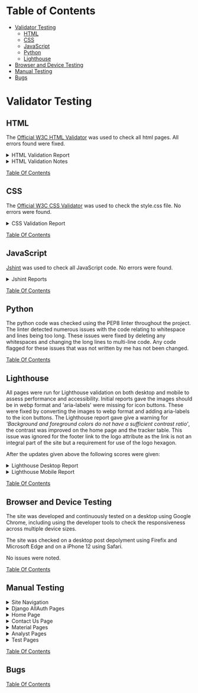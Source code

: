 # Table of Contents
- [Validator Testing](#validator-testing)
  * [HTML](#html)
  * [CSS](#css)
  * [JavaScript](#javascript)
  * [Python](#python)
  * [Lighthouse](#lighthouse)
- [Browser and Device Testing](#browser-and-device-testing)
- [Manual Testing](#manual-testing)
- [Bugs](#bugs)

# Validator Testing

## HTML

The [Official W3C HTML Validator](https://validator.w3.org/) was used to check all html pages. All errors found were fixed.

<details>

<summary>HTML Validation Report</summary>

| Page                     | Logged Out    | Logged In - Analyst | Logged In - Senior |
|--------------------------|:-------------:|:-------------------:|:------------------:|
| login.html               | Note 1        | N/A                 | N/A                |
| logout.html              | N/A           | Note 1              | Note 1             |
| signup.html              | Note 1        | N/A                 | N/A                |
| 400.html                 | Note 2 & 3    | N/A                 | N/A                |
| 403.html                 | N/A           | Note 3              | Note 3             |
| 404.html                 | Note 3        | N/A                 | N/A                |
| 500.html                 | Note 3        | N/A                 | N/A                |
| base.html                | Note 1        | Note 1              | Note 1             |
| index.html               | No errors     | No errors           | No errors          |
| contact_us.html          | No errors     | No errors           | No errors          |
| tracker.html             | N/A           | No errors           | No errors          |
| all_tracker.html         | N/A           | No errors           | No errors          |
| priority_tracker.html    | N/A           | No errors           | No errors          |
| add_batch.html           | N/A           | No errors           | No errors          |
| update_batch.html        | N/A           | N/A                 | No errors          |
| delete_batch.html        | N/A           | N/A                 | No errors          |
| material.html            | N/A           | N/A                 | No errors          |
| add_material.html        | N/A           | N/A                 | No errors          |
| update_material.html     | N/A           | N/A                 | No errors          |
| delete_material.html     | N/A           | N/A                 | No errors          |
| scheduler.html           | N/A           | Note 4              | Note 4             |
| all_scheduler.html       | N/A           | Note 4 & 5          | Note 4 & 5         |
| add_workload.html        | N/A           | No errors           | No errors          |
| update_workload.html     | N/A           | No errors           | No errors          |
| delete_workload.html     | N/A           | N/A                 | No errors          |
| all_delete_workload.html | N/A           | N/A                 | No errors          |
| analysts.html            | N/A           | N/A                 | No errors          |
| add_analyst.html         | N/A           | N/A                 | No errors          |
| update_analyst.html      | N/A           | N/A                 | No errors          |
| delete_analyst.html      | N/A           | N/A                 | No errors          |
| tests.html               | N/A           | N/A                 | No errors          |
| add_test.html            | N/A           | N/A                 | No errors          |
| update_test.html         | N/A           | N/A                 | No errors          |
| delete_test.html         | N/A           | N/A                 | No errors          |

</details>

<details>

<summary>HTML Validation Notes</summary>

### Notes

- Note 1:
login.html, logout.html, signup.html and base.html all had a trailing slash.
The trailing slash was removed to fix the error.

- Note 2:
400.html had an extra `</div>` that was not required.
This was removed to fix the error.

- Note 3:
All 4 error pages had the heading of `<h3>Lab Boss</h1>`.
The closing tag was changed to `</h3>` to fix the error.

- Note 4:
The icon links and toggle card form were enclosed in `<p></p>` tags.
The `<p></p>` tags were changed to `<div></div>` tags to fix the error.

- Note 5:
Page contained `<strike></strike>` tags, which are obsolete.
To fix the error these tags were removed and CSS was added to line through the required text.

</details>

[Table Of Contents](#table-of-contents)

## CSS

The [Official W3C CSS Validator](https://jigsaw.w3.org/css-validator/) was used to check the style.css file. No errors were found.

<details>

<summary>CSS Validation Report</summary>

![CSS Validation](readme_assets/css_validator.png)

</details>

[Table Of Contents](#table-of-contents)

## JavaScript

[Jshint](https://jshint.com/) was used to check all JavaScript code. No errors were found.

<details>

<summary>Jshint Reports</summary>

![Jshint - message timeout](readme_assets/messages_jshint.png)
![Jshint - map](readme_assets/map_jshint.png)
</details>

[Table Of Contents](#table-of-contents)

## Python

The python code was checked using the PEP8 linter throughout the project. The linter detected numerous issues with the code relating to whitespace and lines being too long. These issues were fixed by deleting any whitespaces and changing the long lines to multi-line code. Any code flagged for these issues that was not written by me has not been changed.

[Table Of Contents](#table-of-contents)

## Lighthouse

All pages were run for Lighthouse validation on both desktop and mobile to assess performance and accessibility. Initial reports gave the images should be in webp format and 'aria-labels' were missing for icon buttons. These were fixed by converting the images to webp format and adding aria-labels to the icon buttons.
The Lighthouse report gave give a warning for *'Background and foreground colors do not have a sufficient contrast ratio'*, the contrast was improved on the home page and the tracker table. This issue was ignored for the footer link to the logo attribute as the link is not an integral part of the site but a requirement for use of the logo hexagon.

After the updates given above the following scores were given:

<details>

<summary>Lighthouse Desktop Report</summary>

| Page                | Performance  | Accessibility | Best Practices  | SEO  |
|---------------------|:------------:|:-------------:|:---------------:|:----:|
| login               | 99           | 97            | 100             | 100  |
| logout              | 99           | 98            | 100             | 100  |
| signup              | 99           | 97            | 100             | 100  |
| home                | 99           | 97            | 100             | 100  |
| contact_us          | 99           | 98            | 92 (Note 6)     | 100  |
| tracker             | 99           | 98            | 100             | 100  |
| all_tracker         | 98           | 98            | 100             | 100  |
| priority_tracker    | 99           | 98            | 100             | 100  |
| add_batch           | 98           | 98            | 100             | 100  |
| update_batch        | 98           | 98            | 100             | 100  |
| delete_batch        | 98           | 98            | 100             | 100  |
| material            | 99           | 98            | 100             | 100  |
| add_material        | 98           | 98            | 100             | 100  |
| update_material     | 98           | 98            | 100             | 100  |
| delete_material     | 98           | 98            | 100             | 100  |
| scheduler           | 98           | 98            | 100             | 100  |
| all_scheduler       | 98           | 98            | 100             | 100  |
| add_workload        | 98           | 98            | 100             | 100  |
| update_workload     | 98           | 98            | 100             | 100  |
| delete_workload     | 98           | 98            | 100             | 100  |
| all_delete_workload | 98           | 98            | 100             | 100  |
| analysts            | 99           | 98            | 100             | 100  |
| add_analyst         | 99           | 98            | 100             | 100  |
| update_analyst      | 98           | 98            | 100             | 100  |
| delete_analyst      | 98           | 98            | 100             | 100  |
| tests               | 99           | 98            | 100             | 100  |
| add_test            | 98           | 98            | 100             | 100  |
| update_test         | 98           | 98            | 100             | 100  |
| delete_test         | 98           | 98            | 100             | 100  |

- Note 6:
The Lightouse best practies score was lower for the contact us page due to the map pin. This was ignored as the map was generated using an API.

![Lightouse Map](readme_assets/map_lighthouse.png)

</details>

<details>

<summary>Lighthouse Mobile Report</summary>

Due to the site being desiged for use in a laboratory, it is unlikely to be used on a mobile device. The mobile report was performed as site has been designed to be responsive so the browser size can be shrunk if desired.

The main issue reported for mobile devices was the font size of the logo attribute text and the copyright text in the footer are too small. This issue was not addressed due to these not being an integral part of the sites usage.

| Page                | Performance  | Accessibility | Best Practices  | SEO  |
|---------------------|:------------:|:-------------:|:---------------:|:----:|
| login               | 88           | 97            | 100             | 98   |
| logout              | 88           | 97            | 100             | 92   |
| signup              | 89           | 97            | 100             | 92   |
| home                | 94           | 98            | 100             | 92   |
| contact_us          | 85           | 98            | 92              | 92   |
| tracker             | 91           | 97            | 100             | 95   |
| all_tracker         | 91           | 97            | 100             | 97   |
| priority_tracker    | 94           | 97            | 100             | 95   |
| add_batch           | 88           | 97            | 100             | 92   |
| update_batch        | 88           | 97            | 100             | 92   |
| delete_batch        | 88           | 97            | 100             | 100  |
| material            | 91           | 97            | 100             | 93   |
| add_material        | 88           | 97            | 100             | 92   |
| update_material     | 89           | 97            | 100             | 92   |
| delete_material     | 88           | 97            | 100             | 100  |
| scheduler           | 83           | 97            | 100             | 98   |
| all_scheduler       | 86           | 97            | 100             | 98   |
| add_workload        | 88           | 97            | 100             | 92   |
| update_workload     | 88           | 97            | 100             | 92   |
| delete_workload     | 88           | 97            | 100             | 100  |
| all_delete_workload | 88           | 97            | 100             | 100  |
| analysts            | 86           | 97            | 100             | 100  |
| add_analyst         | 88           | 97            | 100             | 92   |
| update_analyst      | 89           | 97            | 100             | 92   |
| delete_analyst      | 88           | 97            | 100             | 100  |
| tests               | 86           | 97            | 100             | 85   |
| add_test            | 89           | 97            | 100             | 92   |
| update_test         | 88           | 97            | 100             | 92   |
| delete_test         | 88           | 97            | 100             | 100  |

</details>

[Table Of Contents](#table-of-contents)

## Browser and Device Testing

The site was developed and continuously tested on a desktop using Google Chrome, including using the developer tools to check the responsiveness across multiple device sizes. 

The site was checked on a desktop post depolyment using Firefix and Microsoft Edge and on a iPhone 12 using Safari.

No issues were noted.

[Table Of Contents](#table-of-contents)

## Manual Testing

<details>

<summary>Site Navigation</summary>

| Feature                  | Action     | Expected Result                      | Pass/Fail |
|--------------------------|------------|--------------------------------------|-----------|
| Screen size above 992px  |                                                               |
| Logged out                                                                               |
| Site logo                | Click      | Open Home page                       | Pass      |
| Login link               | Click      | Open Login page                      | Pass      |
| Register link            | Click      | Open Signup page                     | Pass      |
| Contact Us link          | Click      | Open Contact Us page                 | Pass      |
| Nav options available    | Display    | No further nav options are available | Pass      |
| All Nav links            | Hover      | Change text colour                   | Pass      |
| Logged in as Analyst                                                                     |
| Site logo                | Click      | Open Home page                       | Pass      |
| Batch Tracker link       | Click      | Open Tracker page                    | Pass      |
| Scheduler link           | Click      | Open Scheduler page                  | Pass      |
| Logout link              | Click      | Open Logout page                     | Pass      |
| Contact Us link          | Click      | Open Contact Us page                 | Pass      |
| Nav options available    | Display    | No further nav options are available | Pass      |
| All Nav links            | Hover      | Change text colour                   | Pass      |
| Logged in as Senior Analyst                                                              |
| Site logo                | Click      | Open Home page                       | Pass      |
| Batch Tracker link       | Click      | Open Tracker page                    | Pass      |
| Scheduler link           | Click      | Open Scheduler page                  | Pass      |
| Data Management dropdown | Click      | Displays dropdown options            | Pass      |
| Materials link           | Click      | Open Materials page                  | Pass      |
| Analysts link            | Click      | Open Analysts page                   | Pass      |
| Tests link               | Click      | Open Tests page                      | Pass      |
| Admin link               | Click      | Open Admin page                      | Pass      |
| Logout link              | Click      | Open Logout page                     | Pass      |
| Contact Us link          | Click      | Open Contact Us page                 | Pass      |
| All Nav links            | Hover      | Change text colour                   | Pass      |
| Screen size changed from above 992px to below 991px                                      |
| Hamburger menu           | Display    | Navbar changes to hamburger menu     | Pass      |
| Logged out                                                                               |
| Site logo                | Click      | Open Home page                       | Pass      |
| Login link               | Click      | Open Login page                      | Pass      |
| Register link            | Click      | Open Signup page                     | Pass      |
| Contact Us link          | Click      | Open Contact Us page                 | Pass      |
| Nav options available    | Display    | No further nav options are available | Pass      |
| All Nav links            | Hover      | Change text colour                   | Pass      |
| Logged in as Analyst                                                                     |
| Site logo                | Click      | Open Home page                       | Pass      |
| Batch Tracker link       | Click      | Open Tracker page                    | Pass      |
| Scheduler link           | Click      | Open Scheduler page                  | Pass      |
| Logout link              | Click      | Open Logout page                     | Pass      |
| Contact Us link          | Click      | Open Contact Us page                 | Pass      |
| Nav options available    | Display    | No further nav options are available | Pass      |
| All Nav links            | Hover      | Change text colour                   | Pass      |
| Logged in as Senior Analyst                                                              |
| Site logo                | Click      | Open Home page                       | Pass      |
| Batch Tracker link       | Click      | Open Tracker page                    | Pass      |
| Scheduler link           | Click      | Open Scheduler page                  | Pass      |
| Data Management dropdown | Click      | Displays dropdown options            | Pass      |
| Materials link           | Click      | Open Materials page                  | Pass      |
| Analysts link            | Click      | Open Analysts page                   | Pass      |
| Tests link               | Click      | Open Tests page                      | Pass      |
| Admin link               | Click      | Open Admin page                      | Pass      |
| Logout link              | Click      | Open Logout page                     | Pass      |
| Contact Us link          | Click      | Open Contact Us page                 | Pass      |
| All Nav links            | Hover      | Change text colour                   | Pass      |

</details>

<details>

<summary>Django AllAuth Pages</summary>

| Element                     | Action                                    | Expected Result                                       | Pass/Fail |
|-----------------------------|-------------------------------------------|-------------------------------------------------------|-----------|
| Register                                                                                                                                    |
| Log in link                 | Click                                     | Redirect to login page                                | Pass      |
| Log in link                 | Hover                                     | Change text colour                                    | Pass      |
| Email field                 | Field left empty                          | Form won't submit - Error message displays            | Pass      |
| Username field              | Field left empty                          | Form won't submit - Error message displays            | Pass      |
| Password field              | Field left empty                          | Form won't submit - Error message displays            | Pass      |
| Password (again) field      | Field left empty                          | Form won't submit - Error message displays            | Pass      |
| Email field                 | Incorrect format used                     | Form won't submit - Error message displays            | Pass      |
| Email field                 | Duplicate email used                      | Form won't submit - Error message displays            | Pass      |
| Username field              | Duplicate email used                      | Form won't submit - Error message displays            | Pass      |
| Password fields             | Different passwords used                  | Form won't submit - Error message displays            | Pass      |
| Register button             | Click with satisfactory form              | Form submits - New user is registered to the site     | Pass      |
| Redirect to home page       | Post registration                         | User is taken to the home page                        | Pass      |
| Success message             | Post registration                         | Message confirming sucessfull signin appears          | Pass      |
| Success message fade        | Post registration                         | Success message fades after 3 seconds                 | Pass      |
| User requires authorisation | Post registration                         | User is informed their account requires authorisation | Pass      |
| Site access is restricted   | Post registration                         | User cannot access the site without authorisation     | Pass      |
| Log in                                                                                                                                      |
| Register link               | Click                                     | Redirect to signup page                               | Pass      |
| Register link               | Hover                                     | Change text colour                                    | Pass      |
| Username field              | Field left empty                          | Form won't submit - Error message displays            | Pass      |
| Password field              | Field left empty                          | Form won't submit - Error message displays            | Pass      |
| Login button                | Click with satisfactory form              | Form submits - User is logged into site               | Pass      |
| Redirect to home page       | Post login                                | User is taken to the home page                        | Pass      |
| Success message             | Post login                                | Message confirming sucessfull signin appears          | Pass      |
| Success message fade        | Post login                                | Success message fades after 3 seconds                 | Pass      |
| Log Out                                                                                                                                     |
| Signout button              | Click                                     | Redirects to home page and user is logged out         | Pass      |
| Success message             | Post Signout                              | Message confirming sucessfull signout appears         | Pass      |
| Success message fade        | Post Signout                              | Success message fades after 3 seconds                 | Pass      |
| Cancel button               | Click                                     | Redirects to home page and user remains logged in     | Pass      |

</details>

<details>

<summary>Home Page</summary>

| Feature                  | Action     | Expected Result                      | Pass/Fail |
|--------------------------|------------|--------------------------------------|-----------|
| Logged Out                                                                               |
| Login button             | Click      | Open Login page                      | Pass      |
| Register button          | Click      | Open Signup page                     | Pass      |
| All buttons              | Hover      | Change text & background colour      | Pass      |
| Logged in as Analyst                                                                     |
| Batch Tracker button     | Click      | Open Batch Tracker page              | Pass      |
| Scheduler button         | Click      | Open Scheduler page                  | Pass      |
| All buttons              | Hover      | Change text & background colour      | Pass      |
| Logged in as Senior Analyst                                                              |
| Batch Tracker button     | Click      | Open Batch Tracker page              | Pass      |
| Scheduler button         | Click      | Open Scheduler page                  | Pass      |
| All buttons              | Hover      | Change text & background colour      | Pass      |

</details>

<details>

<summary>Contact Us Page</summary>

| Feature                  | Action     | Expected Result                         | Pass/Fail |
|--------------------------|------------|-----------------------------------------|-----------|
| Map                      | Interact   | Map can be moved and zoom level changed | Pass      |
| Home button              | Click      | Redirected to home page                 | Pass      |

</details>

<details>

<summary>Material Pages</summary>

| Feature                    | Action                       | Expected Result                                | Pass/Fail |
|----------------------------|------------------------------|------------------------------------------------|-----------|
| Material list              | Display                      | Displays material list correctly               | Pass      |
| Material list              | Hover                        | Change background colour                       | Pass      |
| Toggle Status button       | Display                      | Active = on, Inactive = off                    | Pass      |
| Toggle Status button       | Hover                        | Change background colour                       | Pass      |
| Toggle Status button       | Click                        | Status and icon is toggled                     | Pass      |
| Success message            | Post Toggle                  | Message confirming sucessfull toggle appears   | Pass      |
| Success message fade       | Post Toggle                  | Success message fades after 3 seconds          | Pass      |
| Edit Material button       | Click                        | Redirects to update material page              | Pass      |
| Edit Material button       | Hover                        | Change text colour                             | Pass      |
| Delete Material button     | Click                        | Redirects to delete material page              | Pass      |
| Delete Material button     | Hover                        | Change text colour                             | Pass      |
| Add New Material button    | Click                        | Redirects to add material page                 | Pass      |
| Add New Material button    | Hover                        | Change text & background colour                | Pass      |
| Update Material                                                                                                        |
| Name field                 | Field left empty             | Form won't submit - Error message displays     | Pass      |
| Name field                 | Duplicate name used          | Form won't submit - Error message displays     | Pass      |
| Save button                | Hover                        | Change text & background colour                | Pass      |
| Save button                | Click with satisfactory form | Form submits - material is updated correctly   | Pass      |
| Redirect to materials page | Post edit                    | User is returned to the materials page         | Pass      |
| Success message            | Post edit                    | Message confirming sucessfull update appears   | Pass      |
| Success message fade       | Post edit                    | Success message fades after 3 seconds          | Pass      |
| Cancel button              | Hover                        | Change text & background colour                | Pass      |
| Cancel button              | Click                        | Redirects to materials page with no changes    | Pass      |
| Delete Material                                                                                                        |
| Confirm message            | Display                      | Displays material name correctly               | Pass      |
| Delete button              | Hover                        | Change text & background colour                | Pass      |
| Delete button              | Click                        | Form submits - material is deleted correctly   | Pass      |
| Redirect to materials page | Post delete                  | User is returned to the materials page         | Pass      |
| Success message            | Post delete                  | Message confirming sucessfull deletion appears | Pass      |
| Success message fade       | Post delete                  | Success message fades after 3 seconds          | Pass      |
| Cancel button              | Hover                        | Change text & background colour                | Pass      |
| Cancel button              | Click                        | Redirects to materials page with no changes    | Pass      |
| Add New Material                                                                                                       |
| Name field                 | Field left empty             | Form won't submit - Error message displays     | Pass      |
| Name field                 | Duplicate name used          | Form won't submit - Error message displays     | Pass      |
| Save button                | Hover                        | Change text & background colour                | Pass      |
| Save button                | Click with satisfactory form | Form submits - material is added correctly     | Pass      |
| Redirect to materials page | Post add                     | User is returned to the materials page         | Pass      |
| Success message            | Post add                     | Message confirming sucessfull add appears      | Pass      |
| Success message fade       | Post add                     | Success message fades after 3 seconds          | Pass      |
| Cancel button              | Hover                        | Change text & background colour                | Pass      |
| Cancel button              | Click                        | Redirects to materials page with no changes    | Pass      |

</details>

<details>

<summary>Analyst Pages</summary>

| Feature                   | Action                       | Expected Result                                | Pass/Fail     |
|---------------------------|------------------------------|------------------------------------------------|---------------|
| Analyst list              | Display                      | Displays analyst list correctly                | Pass          |
| Analyst list              | Hover                        | Change background colour                       | Pass          |
| Toggle Status button      | Display                      | Active = on, Inactive = off                    | Pass          |
| Toggle Status button      | Hover                        | Change background colour                       | Pass          |
| Toggle Status button      | Click                        | Status and icon is toggled                     | Pass          |
| Success message           | Post Toggle                  | Message confirming sucessfull toggle appears   | Pass          |
| Success message fade      | Post Toggle                  | Success message fades after 3 seconds          | Pass          |
| Edit Analyst button       | Click                        | Redirects to update analyst page               | Pass          |
| Edit Analyst button       | Hover                        | Change text colour                             | Pass          |
| Delete Analyst button     | Click                        | Redirects to delete analyst page               | Pass          |
| Delete Analyst button     | Hover                        | Change text colour                             | Pass          |
| Add New Analyst button    | Click                        | Redirects to add analyst page                  | Pass          |
| Add New Analyst button    | Hover                        | Change text & background colour                | Pass          |
| Update Analyst                                                                                                            |
| Work ID field             | Field left empty             | Form won't submit - Error message displays     | Pass (Note 7) |
| Work ID field             | Duplicate ID used            | Form won't submit - Error message displays     | Pass (Note 7) |
| Name field                | Field left empty             | Form won't submit - Error message displays     | Pass          |
| Save button               | Hover                        | Change text & background colour                | Pass          |
| Save button               | Click with satisfactory form | Form submits - analyst is updated correctly    | Pass          |
| Redirect to analysts page | Post edit                    | User is returned to the analysts page          | Pass          |
| Success message           | Post edit                    | Message confirming sucessfull update appears   | Pass          |
| Success message fade      | Post edit                    | Success message fades after 3 seconds          | Pass          |
| Cancel button             | Hover                        | Change text & background colour                | Pass          |
| Cancel button             | Click                        | Redirects to analysts page with no changes     | Pass          |
| Delete Analyst                                                                                                            |
| Confirm message           | Display                      | Displays analyst name correctly                | Pass          |
| Delete button             | Hover                        | Change text & background colour                | Pass          |
| Delete button             | Click                        | Form submits - analyst is deleted correctly    | Pass          |
| Redirect to analysts page | Post delete                  | User is returned to theanalysts page           | Pass          |
| Success message           | Post delete                  | Message confirming sucessfull deletion appears | Pass          |
| Success message fade      | Post delete                  | Success message fades after 3 seconds          | Pass          |
| Cancel button             | Hover                        | Change text & background colour                | Pass          |
| Cancel button             | Click                        | Redirects to analysts page with no changes     | Pass          |
| Add New Analyst                                                                                                           |
| Work ID field             | Field left empty             | Form won't submit - Error message displays     | Pass          |
| Work ID field             | Duplicate ID used            | Form won't submit - Error message displays     | Pass          |
| Name field                | Field left empty             | Form won't submit - Error message displays     | Pass          |
| Save button               | Hover                        | Change text & background colour                | Pass          |
| Save button               | Click with satisfactory form | Form submits - analyst is added correctly      | Pass          |
| Redirect to analysts page | Post add                     | User is returned to the analysts page          | Pass          |
| Success message           | Post add                     | Message confirming sucessfull add appears      | Pass          |
| Success message fade      | Post add                     | Success message fades after 3 seconds          | Pass          |
| Cancel button             | Hover                        | Change text & background colour                | Pass          |
| Cancel button             | Click                        | Redirects to analysts page with no changes     | Pass          |

- Note 7:
Initial testing showed work_id was missing from the update analyst form. This was fixed by adding 'work_id' to the fields list in the UpdateAnalyst view.

</details>

<details>

<summary>Test Pages</summary>

| Feature                | Action                       | Expected Result                                | Pass/Fail |
|------------------------|------------------------------|------------------------------------------------|-----------|
| Test list              | Display                      | Displays test list correctly                   | Pass      |
| Test list              | Hover                        | Change background colour                       | Pass      |
| Toggle Status button   | Display                      | Active = on, Inactive = off                    | Pass      |
| Toggle Status button   | Hover                        | Change background colour                       | Pass      |
| Toggle Status button   | Click                        | Status and icon is toggled                     | Pass      |
| Success message        | Post Toggle                  | Message confirming sucessfull toggle appears   | Pass      |
| Success message fade   | Post Toggle                  | Success message fades after 3 seconds          | Pass      |
| Edit Test button       | Click                        | Redirects to update test page                  | Pass      |
| Edit Test button       | Hover                        | Change text colour                             | Pass      |
| Delete Test button     | Click                        | Redirects to delete test page                  | Pass      |
| Delete Test button     | Hover                        | Change text colour                             | Pass      |
| Add New Test button    | Click                        | Redirects to add test page                     | Pass      |
| Add New Test button    | Hover                        | Change text & background colour                | Pass      |
| Update Test                                                                                                        |
| Name field             | Field left empty             | Form won't submit - Error message displays     | Pass      |
| Name field             | Duplicate name used          | Form won't submit - Error message displays     | Pass      |
| Save button            | Hover                        | Change text & background colour                | Pass      |
| Save button            | Click with satisfactory form | Form submits - test is updated correctly       | Pass      |
| Redirect to tests page | Post edit                    | User is returned to the tests page             | Pass      |
| Success message        | Post edit                    | Message confirming sucessfull update appears   | Pass      |
| Success message fade   | Post edit                    | Success message fades after 3 seconds          | Pass      |
| Cancel button          | Hover                        | Change text & background colour                | Pass      |
| Cancel button          | Click                        | Redirects to tests page with no changes        | Pass      |
| Delete Test                                                                                                        |
| Confirm message        | Display                      | Displays test name correctly                   | Pass      |
| Delete button          | Hover                        | Change text & background colour                | Pass      |
| Delete button          | Click                        | Form submits - test is deleted correctly       | Pass      |
| Redirect to tests page | Post delete                  | User is returned to the tests page             | Pass      |
| Success message        | Post delete                  | Message confirming sucessfull deletion appears | Pass      |
| Success message fade   | Post delete                  | Success message fades after 3 seconds          | Pass      |
| Cancel button          | Hover                        | Change text & background colour                | Pass      |
| Cancel button          | Click                        | Redirects to tests page with no changes        | Pass      |
| Add New Test                                                                                                       |
| Name field             | Field left empty             | Form won't submit - Error message displays     | Pass      |
| Name field             | Duplicate name used          | Form won't submit - Error message displays     | Pass      |
| Save button            | Hover                        | Change text & background colour                | Pass      |
| Save button            | Click with satisfactory form | Form submits - test is added correctly         | Pass      |
| Redirect to tests page | Post add                     | User is returned to the tests page             | Pass      |
| Success message        | Post add                     | Message confirming sucessfull add appears      | Pass      |
| Success message fade   | Post add                     | Success message fades after 3 seconds          | Pass      |
| Cancel button          | Hover                        | Change text & background colour                | Pass      |
| Cancel button          | Click                        | Redirects to tests page with no changes        | Pass      |

</details>

[Table Of Contents](#table-of-contents)

## Bugs


[Table Of Contents](#table-of-contents)
